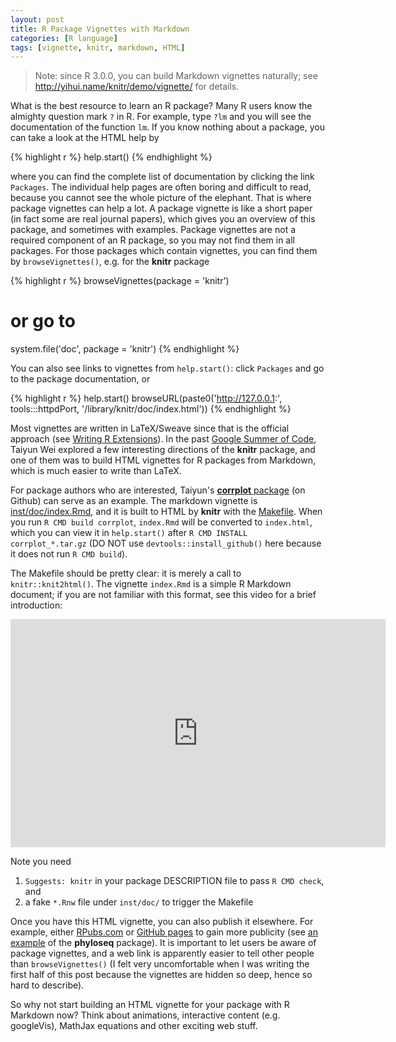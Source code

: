 ```yaml
---
layout: post
title: R Package Vignettes with Markdown
categories: [R language]
tags: [vignette, knitr, markdown, HTML]
---
```


> Note: since R 3.0.0, you can build Markdown vignettes naturally; see http://yihui.name/knitr/demo/vignette/ for details.

What is the best resource to learn an R package? Many R users know the almighty question mark `?` in R. For example, type `?lm` and you will see the documentation of the function `lm`. If you know nothing about a package, you can take a look at the HTML help by

{% highlight r %}
help.start()
{% endhighlight %}

where you can find the complete list of documentation by clicking the link `Packages`. The individual help pages are often boring and difficult to read, because you cannot see the whole picture of the elephant. That is where package vignettes can help a lot. A package vignette is like a short paper (in fact some are real journal papers), which gives you an overview of this package, and sometimes with examples. Package vignettes are not a required component of an R package, so you may not find them in all packages. For those packages which contain vignettes, you can find them by `browseVignettes()`, e.g. for the **knitr** package

{% highlight r %}
browseVignettes(package = 'knitr')
# or go to
system.file('doc', package = 'knitr')
{% endhighlight %}

You can also see links to vignettes from `help.start()`: click `Packages` and go to the package documentation, or

{% highlight r %}
help.start()
browseURL(paste0('http://127.0.0.1:', tools:::httpdPort,
          '/library/knitr/doc/index.html'))
{% endhighlight %}

Most vignettes are written in LaTeX/Sweave since that is the official approach (see [Writing R Extensions](http://cran.r-project.org/doc/manuals/R-exts.html)). In the past [Google Summer of Code](http://www.google-melange.com/gsoc/project/google/gsoc2012/cloud_wei/16001), Taiyun Wei explored a few interesting directions of the **knitr** package, and one of them was to build HTML vignettes for R packages from Markdown, which is much easier to write than LaTeX.

For package authors who are interested, Taiyun's [**corrplot** package](https://github.com/taiyun/corrplot/) (on Github) can serve as an example. The markdown vignette is [inst/doc/index.Rmd](https://github.com/taiyun/corrplot/blob/master/inst/doc/index.Rmd), and it is built to HTML by **knitr** with the [Makefile](https://github.com/taiyun/corrplot/blob/master/inst/doc/Makefile). When you run `R CMD build corrplot`, `index.Rmd` will be converted to `index.html`, which you can view it in `help.start()` after `R CMD INSTALL corrplot_*.tar.gz` (DO NOT use `devtools::install_github()` here because it does not run `R CMD build`).

The Makefile should be pretty clear: it is merely a call to `knitr::knit2html()`. The vignette `index.Rmd` is a simple R Markdown document; if you are not familiar with this format, see this video for a brief introduction:

<iframe src="http://www.screenr.com/embed/qcv8" width="600" height="365" frameborder="0"></iframe>

Note you need

1. `Suggests: knitr` in your package DESCRIPTION file to pass `R CMD check`, and
2. a fake `*.Rnw` file under `inst/doc/` to trigger the Makefile

Once you have this HTML vignette, you can also publish it elsewhere. For example, either [RPubs.com](http://rpubs.com) or [GitHub pages](http://pages.github.com/) to gain more publicity (see [an example](http://rpubs.com/mcmurdie/plot_heatmap) of the **phyloseq** package). It is important to let users be aware of package vignettes, and a web link is apparently easier to tell other people than `browseVignettes()` (I felt very uncomfortable when I was writing the first half of this post because the vignettes are hidden so deep, hence so hard to describe).

So why not start building an HTML vignette for your package with R Markdown now? Think about animations, interactive content (e.g. googleVis), MathJax equations and other exciting web stuff.
